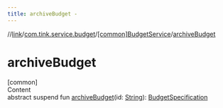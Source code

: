 ```yaml
---
title: archiveBudget -
---
```

//[link](../../index.md)/[com.tink.service.budget](../index.md)/[[common]BudgetService](index.md)/[archiveBudget](archive-budget.md)



# archiveBudget  
[common]  
Content  
abstract suspend fun [archiveBudget](archive-budget.md)(id: [String](https://kotlinlang.org/api/latest/jvm/stdlib/kotlin/-string/index.html)): [BudgetSpecification](../../com.tink.model.budget/index.md#%5Bcom.tink.model.budget%2FBudgetSpecification%2F%2F%2FPointingToDeclaration%2F%5D%2FClasslikes%2F1647702525)  



